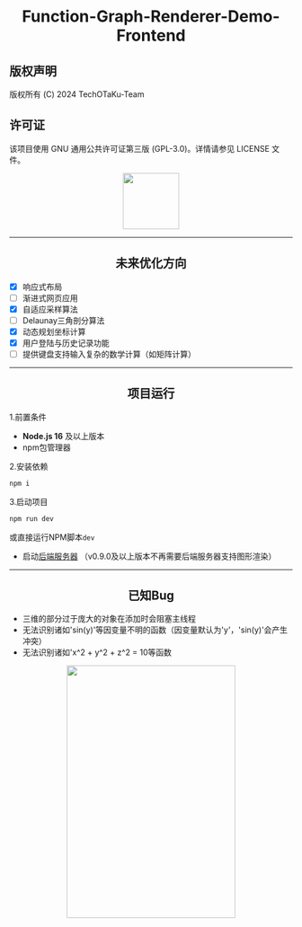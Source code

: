 # <center> Function-Graph-Renderer-Demo-Frontend

## 版权声明

版权所有 (C) 2024 TechOTaKu-Team

## 许可证

该项目使用 GNU 通用公共许可证第三版 (GPL-3.0)。详情请参见 LICENSE 文件。

<center> <img src="./public/486.1-done.png" width="100" height="100"> </center>

---
## <center> 未来优化方向
- [x] 响应式布局
- [ ] 渐进式网页应用
- [x] 自适应采样算法
- [ ] Delaunay三角剖分算法
- [x] 动态规划坐标计算
- [x] 用户登陆与历史记录功能
- [ ] 提供键盘支持输入复杂的数学计算（如矩阵计算）

---
## <center> 项目运行
1.前置条件
- **Node.js 16** 及以上版本
- npm包管理器

2.安装依赖
```sh
npm i
```

3.启动项目
```sh
npm run dev
```
或直接运行NPM脚本`dev`
- 启动[后端服务器](https://github.com/FOV-RGT/Function-Graph-Renderer-Demo-Backend) （v0.9.0及以上版本不再需要后端服务器支持图形渲染）

---

## <center> 已知Bug

- 三维的部分过于庞大的对象在添加时会阻塞主线程
- 无法识别诸如'sin(y)'等因变量不明的函数（因变量默认为'y'，'sin(y)'会产生冲突）
- 无法识别诸如'x^2 + y^2 + z^2 = 10等函数
<center> <img src="./public/IMG_4007.PNG" width="300" height="450" title> </center>
